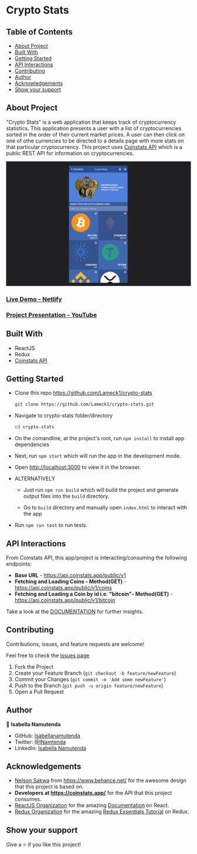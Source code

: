 # Crypto Stats

## Table of Contents

- [About Project](#about-project)
- [Built With](#built-with)
- [Getting Started](#getting-started)
- [API Interactions](#api-interactions)
- [Contributing](#contributing)
- [Author](#author)
- [Acknowledgements](#acknowledgements)
- [Show your support](#show-your-support)

## About Project

"Crypto Stats" is a web application that keeps track of cryptocurrency statistics. This application presents a user with a list of cryptocurrencies sorted in the order of their current market prices. A user can then click on one of othe currencies to be directed to a details page with more stats on that particular cryptocurrency.
This project uses [Coinstats API](https://documenter.getpostman.com/view/5734027/RzZ6Hzr3?version=latest) which is a public REST API for information on cryptocurrencies.

![screenshot](./src/assets/images/screenshot.png)

### [Live Demo - Netlify](https://crypto-statistics.netlify.app/)

### [Project Presentation - YouTube](https://youtu.be/NV_9kst9jqk)

## Built With

- ReactJS
- Redux
- [Coinstats API](https://documenter.getpostman.com/view/5734027/RzZ6Hzr3?version=latest)

## Getting Started

- Clone this repo <https://github.com/Lameck1/crypto-stats>

    ```bash
    git clone https://github.com/Lameck1/crypto-stats.git
    ```

- Navigate to crypto-stats folder/directory

    ```bash
    cd crypto-stats
    ```

- On the comandline, at the project's root, run ```npm install``` to install app dependencies

- Next, run ```npm start``` which will run the app in the development mode.

- Open [http://localhost:3000](http://localhost:3000) to view it in the browser.

- ALTERNATIVELY

  - Just run ```npm run build``` which will build the project and generate output files into the ```build``` directory.

  - Go to ```build``` directory and manually open ```index.html``` to interact with the app

- Run ```npm run test``` to run tests.

## API Interactions

From Coinstats API, this app/project is interacting/consuming the following endpoints:

- **Base URL** - <https://api.coinstats.app/public/v1>
- **Fetching and Loading Coins - Method(GET)** - <https://api.coinstats.app/public/v1/coins>
- **Fetching and Loading a Coin by id i.e. "bitcoin"- Method(GET)** - <https://api.coinstats.app/public/v1/bitcoin>

Take a look at the [DOCUMENTATION](https://documenter.getpostman.com/view/5734027/RzZ6Hzr3?version=latest) for further insights.

## Contributing

Contributions, issues, and feature requests are welcome!

Feel free to check the [issues page](https://github.com/Lameck1/crypto-stats/issues)

  1. Fork the Project
  2. Create your Feature Branch (`git checkout -b feature/newFeature`)
  3. Commit your Changes (`git commit -m 'Add some newFeature'`)
  4. Push to the Branch (`git push -u origin feature/newFeature`)
  5. Open a Pull Request

## Author

👤 **Isabella Namutenda**

- GitHub: [Isabellanamutenda](https://github.com/Isabellanamutenda)
- Twitter: [@INamtenda](https://twitter.com/INamtenda)
- LinkedIn: [Isabella Namutenda](https://www.linkedin.com/in/isabella-namutenda/)


## Acknowledgements

- [Nelson Sakwa](https://www.behance.net/sakwadesignstudio) from <https://www.behance.net/> for the awesome design that this project is based on.
- **Developers at <https://coinstats.app/>** for the API that this project consumes.
- [ReactJS Organization](https://reactjs.org/) for the amazing [Documentation](https://reactjs.org/docs/getting-started.html) on React.
- [Redux Organization](https://redux.js.org/) for the amazing [Redux Essentials Tutorial](https://redux.js.org/tutorials/essentials/part-1-overview-concepts) on Redux.

## Show your support

Give a ⭐️ if you like this project!

